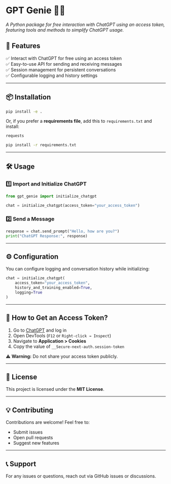 # **GPT Genie 🧞‍♂️**  
*A Python package for free interaction with ChatGPT using an access token, featuring tools and methods to simplify ChatGPT usage.*

## **🚀 Features**  
✅ Interact with ChatGPT for free using an access token  
✅ Easy-to-use API for sending and receiving messages  
✅ Session management for persistent conversations  
✅ Configurable logging and history settings  

---

## **📦 Installation**  

```bash
pip install -e .
```
Or, if you prefer a **requirements file**, add this to `requirements.txt` and install:  

```bash
requests
```
```bash
pip install -r requirements.txt
```

---

## **🛠️ Usage**  

### **1️⃣ Import and Initialize ChatGPT**  
```python
from gpt_genie import initialize_chatgpt

chat = initialize_chatgpt(access_token="your_access_token")
```

### **2️⃣ Send a Message**
```python
response = chat.send_prompt("Hello, how are you?")
print("ChatGPT Response:", response)
```

---

## **⚙️ Configuration**  
You can configure logging and conversation history while initializing:

```python
chat = initialize_chatgpt(
    access_token="your_access_token",
    history_and_training_enabled=True,
    logging=True
)
```

---

## **🔗 How to Get an Access Token?**  
1. Go to [ChatGPT](https://chat.openai.com) and log in  
2. Open DevTools (`F12` or `Right-click → Inspect`)  
3. Navigate to **Application > Cookies**  
4. Copy the value of `__Secure-next-auth.session-token`  

⚠️ **Warning:** Do not share your access token publicly.

---

## **📜 License**  
This project is licensed under the **MIT License**.  

---

## **💡 Contributing**  
Contributions are welcome! Feel free to:  
- Submit issues  
- Open pull requests  
- Suggest new features  

---

## **📞 Support**  
For any issues or questions, reach out via GitHub issues or discussions.